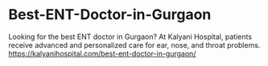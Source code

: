 # Best-ENT-Doctor-in-Gurgaon
Looking for the best ENT doctor in Gurgaon? At Kalyani Hospital, patients receive advanced and personalized care for ear, nose, and throat problems.
https://kalyanihospital.com/best-ent-doctor-in-gurgaon/
